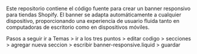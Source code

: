 Este repositorio contiene el código fuente para crear un banner responsivo para tiendas Shopify. 
El banner se adapta automáticamente a cualquier dispositivo, proporcionando una experiencia de usuario fluida tanto en computadoras de escritorio como en dispositivos móviles.

Pasos a seguir 
ir a Temas > ir a los tres puntos > editar codigo > secciones > agregar nueva seccion > escribir banner-responsive.liquid > guardar
